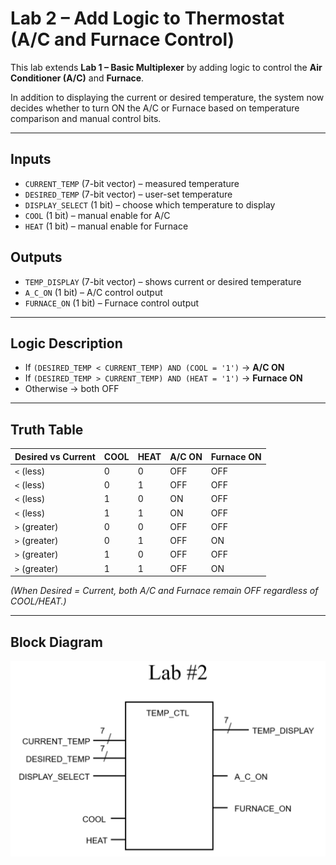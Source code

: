 # Lab 2 – Add Logic to Thermostat (A/C and Furnace Control)

This lab extends **Lab 1 – Basic Multiplexer** by adding logic to control the **Air Conditioner (A/C)** and **Furnace**.

In addition to displaying the current or desired temperature, the system now decides whether to turn ON the A/C or Furnace based on temperature comparison and manual control bits.

---

## Inputs

* `CURRENT_TEMP` (7-bit vector) – measured temperature
* `DESIRED_TEMP` (7-bit vector) – user-set temperature
* `DISPLAY_SELECT` (1 bit) – choose which temperature to display
* `COOL` (1 bit) – manual enable for A/C
* `HEAT` (1 bit) – manual enable for Furnace

## Outputs

* `TEMP_DISPLAY` (7-bit vector) – shows current or desired temperature
* `A_C_ON` (1 bit) – A/C control output
* `FURNACE_ON` (1 bit) – Furnace control output

---

## Logic Description

* If `(DESIRED_TEMP < CURRENT_TEMP) AND (COOL = '1')` → **A/C ON**
* If `(DESIRED_TEMP > CURRENT_TEMP) AND (HEAT = '1')` → **Furnace ON**
* Otherwise → both OFF

---

## Truth Table

| Desired vs Current | COOL | HEAT | A/C ON | Furnace ON |
| ------------------ | ---- | ---- | ------ | ---------- |
| `<` (less)         | 0    | 0    | OFF    | OFF        |
| `<` (less)         | 0    | 1    | OFF    | OFF        |
| `<` (less)         | 1    | 0    | ON     | OFF        |
| `<` (less)         | 1    | 1    | ON     | OFF        |
| `>` (greater)      | 0    | 0    | OFF    | OFF        |
| `>` (greater)      | 0    | 1    | OFF    | ON         |
| `>` (greater)      | 1    | 0    | OFF    | OFF        |
| `>` (greater)      | 1    | 1    | OFF    | ON         |

*(When Desired = Current, both A/C and Furnace remain OFF regardless of COOL/HEAT.)*

---

## Block Diagram

![Lab 2 Block Diagram](../images/lab2-block.png)


